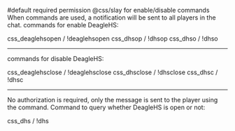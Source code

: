 #default required permission @css/slay for enable/disable commands
When commands are used, a notification will be sent to all players in the chat.
commands for enable DeagleHS:

css_deaglehsopen / !deaglehsopen 
css_dhsop / !dhsop
css_dhso / !dhso

---------------------------------------

commands for disable DeagleHS:

css_deaglehsclose / !deaglehsclose
css_dhsclose / !dhsclose
css_dhsc / !dhsc

---------------------------------------

No authorization is required, only the message is sent to the player using the command.
Command to query whether DeagleHS is open or not:

css_dhs / !dhs
